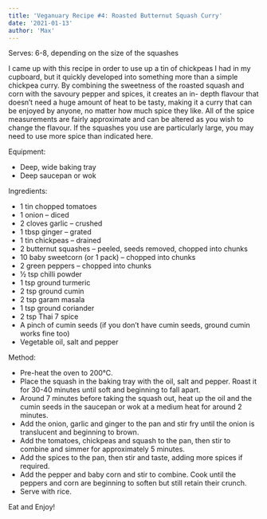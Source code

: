 ```yaml
---
title: 'Veganuary Recipe #4: Roasted Butternut Squash Curry'
date: '2021-01-13'
author: 'Max'
---
```



Serves: 6-8, depending on the size of the squashes

I came up with this recipe in order to use up a tin of chickpeas I had in my cupboard, but it
quickly developed into something more than a simple chickpea curry. By combining the
sweetness of the roasted squash and corn with the savoury pepper and spices, it creates an in-
depth flavour that doesn’t need a huge amount of heat to be tasty, making it a curry that can
be enjoyed by anyone, no matter how much spice they like.
All of the spice measurements are fairly approximate and can be altered as you wish to
change the flavour. If the squashes you use are particularly large, you may need to use more
spice than indicated here.

Equipment:
* Deep, wide baking tray
* Deep saucepan or wok

Ingredients:
* 1 tin chopped tomatoes
* 1 onion – diced
* 2 cloves garlic – crushed
* 1 tbsp ginger – grated
* 1 tin chickpeas – drained
* 2 butternut squashes – peeled, seeds removed, chopped into chunks
* 10 baby sweetcorn (or 1 pack) – chopped into chunks
* 2 green peppers – chopped into chunks
* ½ tsp chilli powder
* 1 tsp ground turmeric
* 2 tsp ground cumin
* 2 tsp garam masala
* 1 tsp ground coriander
* 2 tsp Thai 7 spice
* A pinch of cumin seeds (if you don’t have cumin seeds, ground cumin works fine too)
* Vegetable oil, salt and pepper

Method:
* Pre-heat the oven to 200°C.
* Place the squash in the baking tray with the oil, salt and pepper. Roast it for 30-40
minutes until soft and beginning to fall apart.
* Around 7 minutes before taking the squash out, heat up the oil and the cumin seeds in
the saucepan or wok at a medium heat for around 2 minutes.
* Add the onion, garlic and ginger to the pan and stir fry until the onion is translucent
and beginning to brown.
* Add the tomatoes, chickpeas and squash to the pan, then stir to combine and simmer
for approximately 5 minutes.
* Add the spices to the pan, then stir and taste, adding more spices if required.
* Add the pepper and baby corn and stir to combine. Cook until the peppers and corn
are beginning to soften but still retain their crunch.
* Serve with rice.

Eat and Enjoy!
